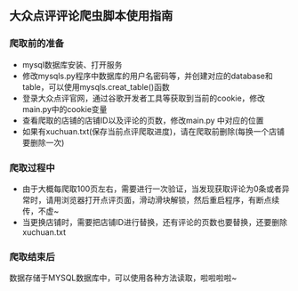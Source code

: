 ## 大众点评评论爬虫脚本使用指南

### 爬取前的准备

- mysql数据库安装、打开服务
- 修改mysqls.py程序中数据库的用户名密码等，并创建对应的database和table，可以使用mysqls.creat_table()函数
- 登录大众点评官网，通过谷歌开发者工具等获取到当前的cookie，修改main.py中的cookie变量
- 查看爬取的店铺的店铺ID以及评论的页数，修改main.py 中对应的位置
- 如果有xuchuan.txt(保存当前点评爬取进度)，请在爬取前删除(每换一个店铺要删除一次)

### 爬取过程中

- 由于大概每爬取100页左右，需要进行一次验证，当发现获取评论为0条或者异常时，请用浏览器打开点评页面，滑动滑块解锁，然后重启程序，有断点续传，不虚~
- 当更换店铺时，需要把店铺ID进行替换，还有评论的页数也要替换，还要删除xuchuan.txt

### 爬取结束后

数据存储于MYSQL数据库中，可以使用各种方法读取，啦啦啦啦~